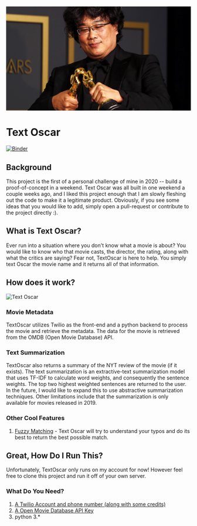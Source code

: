 ![Bong Joon](/imgs/Bong-Joon-Ho-Oscars-GQ-2020-021020.jpg)
# Text Oscar 

[![Binder](https://mybinder.org/badge_logo.svg)](https://mybinder.org/v2/gh/pratyushsingh97/text_oscar/master?filepath=https%3A%2F%2Fgithub.com%2Fpratyushsingh97%2Ftext_oscar%2Fblob%2Fmaster%2Fphase2%2FSummarization.ipynb)

## Background
This project is the first of a personal challenge of mine in 2020 -- build a proof-of-concept in a weekend. Text Oscar was all built in one weekend a couple weeks ago, and I liked this project enough that I am slowly fleshing out the code to make it a legitimate product. Obviously, if you see some ideas that you would like to add, simply open a pull-request or contribute to the project directly :). 

## What is Text Oscar?
Ever run into a situation where you don't know what a movie is about? You would like to know who that movie casts, the director, the rating, along with what the critics are saying? Fear not, TextOscar is here to help. You simply text Oscar the movie name and it returns all of that information. 

## How does it work?
![Text Oscar](/imgs/text_oscar.gif)

### Movie Metadata
TextOscar utilizes Twilio as the front-end and a python backend to process the movie and retrieve the metadata. The data for the movie is retrieved from the OMDB (Open Movie Database) API. 

### Text Summarization
TextOscar also returns a summary of the NYT review of the movie (if it exists). The text summarization is an extractive-text summarization model that uses TF-IDF to calculate word weights, and consequently the sentence weights. The top two highest weighted sentences are returned to the user. In the future, I would like to expand this to use abstractive summarization techniques. Other limitations include that the summarization is only available for movies released in 2019. 

### Other Cool Features
1. [Fuzzy Matching](https://github.com/seatgeek/fuzzywuzzy) - Text Oscar will try to understand your typos and do its best to return the best possible match. 

## Great, How Do I Run This?
Unfortunately, TextOscar only runs on my account for now! However feel free to clone this project and run it off of your own server. 
### What Do You Need?
1. [A Twilio Account and phone number (along with some credits)](https://www.twilio.com)
2. [A Open Movie Database API Key](http://www.omdbapi.com)
4. python 3.*
